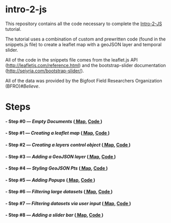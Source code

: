 # intro-2-js
This repository contains all the code necessary to complete the <a href="https://github.com/NBTSolutions/intro-2-js">Intro-2-JS</a> tutorial.

The tutorial uses a combination of custom and prewritten code (found in the snippets.js file) to create a leaflet map with a geoJSON layer and temporal slider.  

All of the code in the snippets file comes from the leaflet.js API (http://leafletjs.com/reference.html) and the bootstrap-slider documentation (http://seiyria.com/bootstrap-slider/).  

All of the data was provided by the Bigfoot Field Researchers Organization (BFRO)*#Believe*.


# Steps
#### - Step #0 &mdash; *Empty Documents* (<a href="http://eslivinski.github.io/intro-2-js-allSteps/steps/00_emptydocs/"> Map</a>, <a href="https://github.com/eSlivinski/intro-2-js-allSteps/tree/master/mapping/00_emptydocs"> Code </a>)
#### - Step #1 &mdash; *Creating a leaflet map* (<a href="http://eslivinski.github.io/intro-2-js-allSteps/steps/01_step1/"> Map</a>, <a href="https://github.com/eSlivinski/intro-2-js-allSteps/tree/master/mapping/01_step1"> Code </a>)
#### - Step #2 &mdash; *Creating a layers control object* (<a href="http://eslivinski.github.io/intro-2-js-allSteps/steps/02_step2/"> Map</a>, <a href="https://github.com/eSlivinski/intro-2-js-allSteps/tree/master/mapping/02_step2"> Code </a>)
#### - Step #3 &mdash; *Adding a GeoJSON layer* (<a href="http://eslivinski.github.io/intro-2-js-allSteps/steps/03_step3/"> Map</a>, <a href="https://github.com/eSlivinski/intro-2-js-allSteps/tree/master/mapping/03_step3"> Code </a>)
#### - Step #4 &mdash; *Styling GeoJSON Pts* (<a href="http://eslivinski.github.io/intro-2-js-allSteps/steps/04_step4/"> Map</a>, <a href="https://github.com/eSlivinski/intro-2-js-allSteps/tree/master/mapping/04_step4"> Code </a>)
#### - Step #5 &mdash; *Adding Popups* (<a href="http://eslivinski.github.io/intro-2-js-allSteps/steps/05_step5/"> Map</a>, <a href="https://github.com/eSlivinski/intro-2-js-allSteps/tree/master/mapping/05_step5"> Code </a>)
#### - Step #6 &mdash; *Filtering large datasets* (<a href="http://eslivinski.github.io/intro-2-js-allSteps/steps/06_step6/"> Map</a>, <a href="https://github.com/eSlivinski/intro-2-js-allSteps/tree/master/mapping/06_step6"> Code </a>)
#### - Step #7 &mdash; *Filtering datasets via user input* (<a href="http://eslivinski.github.io/intro-2-js-allSteps/steps/07_step7/"> Map</a>, <a href="https://github.com/eSlivinski/intro-2-js-allSteps/tree/master/mapping/07_step7"> Code </a>)
#### - Step #8 &mdash; *Adding a slider bar* (<a href="http://eslivinski.github.io/intro-2-js-allSteps/steps/08_step8/"> Map</a>, <a href="https://github.com/eSlivinski/intro-2-js-allSteps/tree/master/mapping/08_step8"> Code </a>)
